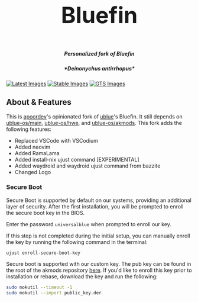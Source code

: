 <h3 align="center" style="font-size:60px;">Bluefin</h3>
<h5 align="center">Personalized fork of Bluefin</h5>
<h5 align="center">*Deinonychus antirrhopus*</h5>

[![Latest Images](https://github.com/socially-distant/bluefin/actions/workflows/build-image-latest.yml/badge.svg)](https://github.com/socially-distant/bluefin/actions/workflows/build-image-latest.yml) [![Stable Images](https://github.com/socially-distant/bluefin/actions/workflows/build-image-stable.yml/badge.svg)](https://github.com/socially-distant/bluefin/actions/workflows/build-image-stable.yml) [![GTS Images](https://github.com/socially-distant/bluefin/actions/workflows/build-image-gts.yml/badge.svg)](https://github.com/socially-distant/bluefin/actions/workflows/build-image-gts.yml) 

## About & Features

This is [apoordev](https://github.com/apoordev)'s opinionated fork of [ublue](https://universal-blue.org/)'s Bluefin. It still depends on [ublue-os/main](https://github.com/ublue-os/main), [ublue-os/hwe](https://github.com/ublue-os/hwe), and [ublue-os/akmods](https://github.com/ublue-os/akmods). This fork adds the following features:

- Replaced VSCode with VSCodium
- Added neovim
- Added RamaLama
- Added install-nix ujust command [EXPERIMENTAL]
- Added waydroid and waydroid ujust command from bazzite
- Changed Logo

### Secure Boot

Secure Boot is supported by default on our systems, providing an additional layer of security. After the first installation, you will be prompted to enroll the secure boot key in the BIOS.

Enter the password `universalblue`
when prompted to enroll our key.

If this step is not completed during the initial setup, you can manually enroll the key by running the following command in the terminal:

`
ujust enroll-secure-boot-key
`

Secure boot is supported with our custom key. The pub key can be found in the root of the akmods repository [here](https://github.com/ublue-os/akmods/raw/main/certs/public_key.der).
If you'd like to enroll this key prior to installation or rebase, download the key and run the following:

```bash
sudo mokutil --timeout -1
sudo mokutil --import public_key.der
